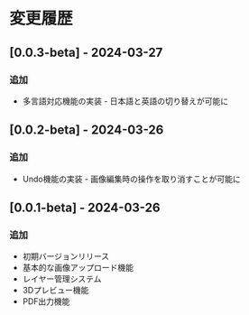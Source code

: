 # 変更履歴

## [0.0.3-beta] - 2024-03-27

### 追加
- 多言語対応機能の実装 - 日本語と英語の切り替えが可能に 

## [0.0.2-beta] - 2024-03-26

### 追加
- Undo機能の実装 - 画像編集時の操作を取り消すことが可能に

## [0.0.1-beta] - 2024-03-26

### 追加
- 初期バージョンリリース
- 基本的な画像アップロード機能
- レイヤー管理システム
- 3Dプレビュー機能
- PDF出力機能 